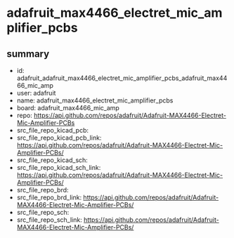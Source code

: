 # adafruit_max4466_electret_mic_amplifier_pcbs
 
## summary 
* id: adafruit_adafruit_max4466_electret_mic_amplifier_pcbs_adafruit_max4466_mic_amp
* user: adafruit
* name: adafruit_max4466_electret_mic_amplifier_pcbs
* board: adafruit_max4466_mic_amp
* repo: https://api.github.com/repos/adafruit/Adafruit-MAX4466-Electret-Mic-Amplifier-PCBs
* src_file_repo_kicad_pcb: 
* src_file_repo_kicad_pcb_link: https://api.github.com/repos/adafruit/Adafruit-MAX4466-Electret-Mic-Amplifier-PCBs/
* src_file_repo_kicad_sch: 
* src_file_repo_kicad_sch_link: https://api.github.com/repos/adafruit/Adafruit-MAX4466-Electret-Mic-Amplifier-PCBs/
* src_file_repo_brd: 
* src_file_repo_brd_link: https://api.github.com/repos/adafruit/Adafruit-MAX4466-Electret-Mic-Amplifier-PCBs/
* src_file_repo_sch: 
* src_file_repo_sch_link: https://api.github.com/repos/adafruit/Adafruit-MAX4466-Electret-Mic-Amplifier-PCBs/




